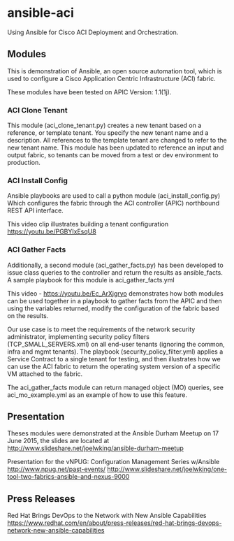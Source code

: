 # ansible-aci
Using Ansible for Cisco ACI Deployment and Orchestration.

## Modules
This is demonstration of Ansible, an open source automation tool, which is used to configure a Cisco Application Centric Infrastructure (ACI) fabric. 

These modules have been tested on APIC Version: 1.1(1j).

### ACI Clone Tenant

This module (aci_clone_tenant.py)  creates a new tenant based on a reference, or template tenant. You specify the new tenant name and a description. All references to the template tenant are changed to refer to the new tenant name. This module has been updated to reference an input and output fabric, so tenants can be moved from a test or dev environment to production.

### ACI Install Config

Ansible playbooks are used to call a python module (aci_install_config.py) Which configures the fabric through the ACI controller (APIC) northbound REST API interface.

This video clip illustrates building a tenant configuration
https://youtu.be/PGBYIxEsqU8

### ACI Gather Facts

Additionally, a second module (aci_gather_facts.py) has been developed to issue class queries to the controller and return the results as ansible_facts. A sample playbook for this module is aci_gather_facts.yml

This video - https://youtu.be/Ec_ArXjgryo  demonstrates how both modules can be used together in a playbook to gather facts from the APIC and then using the variables returned, modify the configuration of the fabric based on the results.

Our use case is to meet the requirements of the network security administrator, implementing security policy filters (TCP_SMALL_SERVERS.xml) on all end-user tenants (ignoring the common, infra and mgmt tenants).   The playbook (security_policy_filter.yml) applies a Service Contract to a single tenant for testing, and then illustrates how we can use the ACI fabric to return the operating system version of a specific VM attached to the fabric.

The aci_gather_facts module can return managed object (MO) queries, see aci_mo_example.yml as an example of how to use this feature.

## Presentation

Theses modules were demonstrated at the Ansible Durham Meetup on 17 June 2015, the slides are located at http://www.slideshare.net/joelwking/ansible-durham-meetup

Presentation for the vNPUG: Configuration Management Series w/Ansible 
http://www.npug.net/past-events/
http://www.slideshare.net/joelwking/one-tool-two-fabrics-ansible-and-nexus-9000

## Press Releases
Red Hat Brings DevOps to the Network with New Ansible Capabilities https://www.redhat.com/en/about/press-releases/red-hat-brings-devops-network-new-ansible-capabilities
